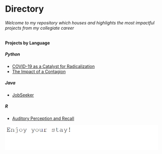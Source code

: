 # Directory
###### Welcome to my repository which houses and highlights the most impactful projects from my collegiate career
#### Projects by Language
##### Python
- [COVID-19 as a Catalyst for Radicalization](https://github.com/brownlk99/Research-and-Projects/tree/main/COVID-19%20as%20a%20Catalyst%20for%20Radicalization)
- [The Impact of a Contagion](https://github.com/brownlk99/Research-and-Projects/tree/main/The%20Impact%20of%20a%20Contagion)
##### Java
- [JobSeeker](https://github.com/brownlk99/Research-and-Projects/tree/main/JobSeeker)
##### R
- [Auditory Perception and Recall](https://github.com/brownlk99/Research-and-Projects/tree/main/Auditory%20Perception%20and%20Recall)

![alt text](https://github.com/brownlk99/Research-and-Projects/blob/main/Screenshot%20(38).png)
